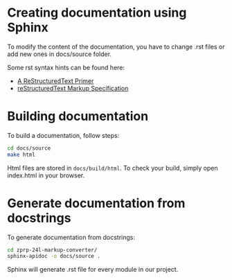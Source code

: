# Creating documentation using Sphinx

To modify the content of the documentation, you have to change .rst files or add new ones in docs/source folder.

Some rst syntax hints can be found here:
* [A ReStructuredText Primer](https://docutils.sourceforge.io/docs/user/rst/quickstart.html)
* [reStructuredText Markup Specification](https://docutils.sourceforge.io/docs/ref/rst/restructuredtext.html)


# Building documentation

To build a documentation, follow steps:
```bash
cd docs/source
make html
```
Html files are stored in `docs/build/html`. To check your build, simply open index.html in your browser.


# Generate documentation from docstrings

To generate documentation from docstrings:
```bash
cd zprp-24l-markup-converter/
sphinx-apidoc -o docs/source .
```
Sphinx will generate .rst file for every module in our project.
